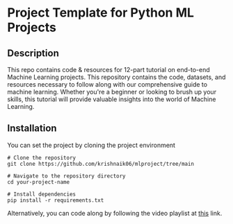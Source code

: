 # Project Template for Python ML Projects

## Description
This repo contains code & resources for 12-part tutorial on end-to-end Machine Learning projects. This repository contains the code, datasets, and resources necessary to follow along with our comprehensive guide to machine learning. Whether you're a beginner or looking to brush up your skills, this tutorial will provide valuable insights into the world of Machine Learning.

## Installation
You can set the project by cloning the project environment

```
# Clone the repository
git clone https://github.com/krishnaik06/mlproject/tree/main

# Navigate to the repository directory
cd your-project-name

# Install dependencies
pip install -r requirements.txt

```

Alternatively, you can code along by following the video playlist at [this](https://www.youtube.com/playlist?list=PLZoTAELRMXVPS-dOaVbAux22vzqdgoGhG) link.